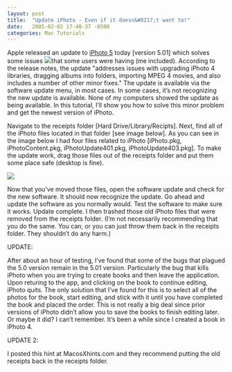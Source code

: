 ```yaml
---
layout: post
title:  "Update iPhoto - Even if it doesn&#8217;t want to!"
date:   2005-02-02 17-48-37 -0500
categories: Mac Tutorials
---
```


Apple released an update to [iPhoto 5][1] today [version 5.01] which solves some issues ![][2]that some users were having (me included). According to the release notes, the update "addresses issues with upgrading iPhoto 4 libraries, dragging albums into folders, importing MPEG 4 movies, and also includes a number of other minor fixes." The update is available via the software update menu, in most cases. In some cases, it’s not recognizing the new update is available. None of my computers showed the update as being available. In this tutorial, I’ll show you how to solve this minor problem and get the newest version of iPhoto.

Navigate to the receipts folder [Hard Drive/Library/Recipts]. Next, find all of the iPhoto files located in that folder [see image below]. As you can see in the image below I had four files related to iPhoto [iPhoto.pkg, iPhotoContent.pkg, iPhotoUpdate401.pkg, iPhotoUpdate403.pkg]. To make the update work, drag those files out of the receipts folder and put them some place safe (desktop is fine).

![][3]

Now that you’ve moved those files, open the software update and check for the new software. It should now recognize the update. Go ahead and update the software as you normally would. Test the software to make sure it works. Update complete. I then trashed those old iPhoto files that were removed from the receipts folder. (I’m not necessarily recommending that you do the same. You can, or you can just throw them back in the receipts folder. They shouldn’t do any harm.)

UPDATE:

After about an hour of testing, I’ve found that some of the bugs that plagued the 5.0 version remain in the 5.01 version. Particularly the bug that kills iPhoto when you are trying to create books and then leave the application. Upon returing to the app, and clicking on the book to continue editing, iPhoto quits. The only solution that I’ve found for this is to select all of the photos for the book, start editing, and stick with it until you have completed the book and placed the order. This is not really a big deal since prior versions of iPhoto didn’t allow you to save the books to finish editing later. Or maybe it did? I can’t remember. It’s been a while since I created a book in iPhoto 4.

UPDATE 2:

I posted this hint at MacosXhints.com and they recommend putting the old receipts back in the receipts folder.

 [1]: http://www.apple.com/ilife/iphoto/
 [2]: http://www.gbradhopkins.com/images/mac/iPhoto/iPhoto-logo.gif
 [3]: http://www.gbradhopkins.com/images/mac/iPhoto/iPhoto-update/receipts.gif


